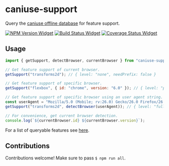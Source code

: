 # caniuse-support

Query the [caniuse offline database](https://github.com/Fyrd/caniuse) for feature support.

[![NPM Version Widget]][npm version]
[![Build Status Widget]][build status]
[![Coverage Status Widget]][coverage status]

## Usage

```javascript
import { getSupport, detectBrowser, currentBrowser } from "caniuse-support";

// Get feature support of current browser.
getSupport("transforms2d"); // { level: "none", needPrefix: false }

// Get feature support of specific browser.
getSupport("flexbox", { id: "chrome", version: "6.0" }); // { level: "partial", needPrefix: true }

// Get feature support of specific browser using an user agent string.
const userAgent = "Mozilla/5.0 (Mobile; rv:26.0) Gecko/26.0 Firefox/26.0";
getSupport("transforms2d", detectBrowser(userAgent)); // { level: "full", needPrefix: false }

// For convenience, get current browser detection.
console.log(`${currentBrowser.id} ${currentBrowser.version}`);
```

For a list of queryable features see [here](https://github.com/Fyrd/caniuse/tree/master/features-json).

## Contributions

Contributions welcome! Make sure to pass `$ npm run all`.

[npm version]: https://www.npmjs.com/package/caniuse-support

[npm version widget]: https://img.shields.io/npm/v/caniuse-support.svg?style=flat-square

[build status]: https://travis-ci.org/wikiwi/caniuse-support

[build status widget]: https://img.shields.io/travis/wikiwi/caniuse-support/master.svg?style=flat-square

[coverage status]: https://coveralls.io/github/wikiwi/caniuse-support?branch=master

[coverage status widget]: https://img.shields.io/coveralls/wikiwi/caniuse-support/master.svg?style=flat-square
